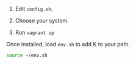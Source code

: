 1. Edit `config.sh`.

2. Choose your system.

3. Run `vagrant up`

Once installed, load `env.sh` to add K to your path.

```bash
source ~/env.sh
```


